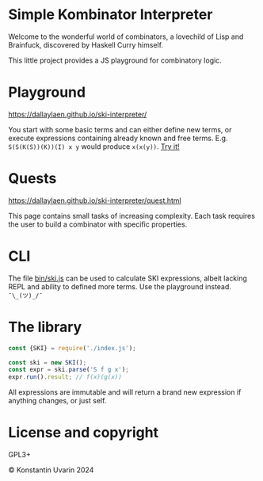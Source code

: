 # Simple Kombinator Interpreter

Welcome to the wonderful world of combinators, a lovechild of Lisp and Brainfuck, discovered by Haskell Curry himself.

This little project provides a JS playground for combinatory logic.

# Playground

https://dallaylaen.github.io/ski-interpreter/

You start with some basic terms and can either define new terms, or execute expressions containing already known and free terms. E.g. `S(S(K(S))(K))(I) x y` would produce `x(x(y))`. [Try it!](https://dallaylaen.github.io/ski-interpreter/?code=S%28S%28K%28S%29%29%28K%29%29%28I%29%20x%20y&terms=)

# Quests

https://dallaylaen.github.io/ski-interpreter/quest.html

This page contains small tasks of increasing complexity. Each task requires the user to build a combinator with specific properties.

# CLI

The file [bin/ski.js](bin/ski.js) can be used to calculate SKI expressions, albeit lacking REPL and ability to defined more terms. Use the playground instead. `¯\_(ツ)_/¯`

# The library

```javascript
const {SKI} = require('./index.js');

const ski = new SKI();
const expr = ski.parse('S f g x');
expr.run().result; // f(x)(g(x))
```

All expressions are immutable and will return a brand new expression if anything changes, or just self.

# License and copyright

GPL3+

&copy; Konstantin Uvarin 2024
